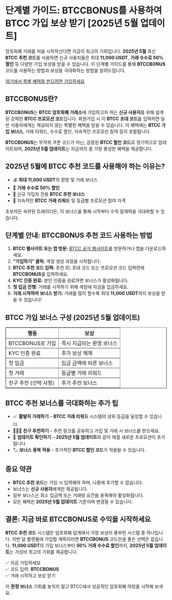 <h1>단계별 가이드: BTCCBONUS를 사용하여 BTCC 가입 보상 받기 [2025년 5월 업데이트]</h1>

<p>암호화폐 거래를 처음 시작하신다면 지금이 최고의 기회입니다. <strong>2025년 5월</strong> 최신 <strong>BTCC 추천 코드</strong>를 사용하면 신규 사용자들은 최대 <strong>11,000 USDT</strong>, <strong>거래 수수료 50% 할인</strong> 등 다양한 가입 보상을 받을 수 있습니다. 이 단계별 가이드를 통해 <strong>BTCCBONUS</strong> 코드를 사용하는 방법과 보상을 극대화하는 방법을 알려드립니다.</p>
<p><a href="https://partner.btcc.com/us/c/BTCCBONUS/9303" target="_blank">여기에서 특별 혜택을 받으려면 가입하세요</a></p>

<img src="https://images.mirror-media.xyz/publication-images/lTZP4g7e308jxEXVbcZAg.png?height=960&amp;width=1920" decoding="async" data-nimg="fill" class="css-xah9so" style="position: absolute; inset: 0px; box-sizing: border-box; padding: 0px; border: none; margin: auto; display: block; width: 0px; height: 0px; min-width: 100%; max-width: 100%; min-height: 100%; max-height: 100%;">
<h2>BTCCBONUS란?</h2>
<p><strong>BTCCBONUS</strong>는 <strong>BTCC 암호화폐 거래소</strong>에 가입하고자 하는 <strong>신규 사용자</strong>를 위해 설계된 강력한 <strong>BTCC 프로모션 코드</strong>입니다. 회원가입 시 이 <strong>BTCC 초대 코드</strong>를 입력하면 일반 사용자에게는 제공되지 않는 특별한 혜택을 받을 수 있습니다. 이 혜택에는 <strong>BTCC 가입 보너스</strong>, 거래 리워드, 수수료 할인, 지속적인 프로모션 참여 등이 포함됩니다.</p>
<p><strong>BTCCBONUS</strong>는 무작위 쿠폰 코드가 아닌, 검증된 <strong>BTCC 할인 코드</strong>로 정기적으로 업데이트되며, <strong>2025년 5월 업데이트</strong>는 지금까지 중 가장 풍성한 혜택을 제공합니다.</p>

<h2>2025년 5월에 BTCC 추천 코드를 사용해야 하는 이유는?</h2>
<ul>
  <li>💰 <strong>최대 11,000 USDT</strong>의 환영 및 거래 보너스</li>
  <li>🧾 <strong>거래 수수료 50% 할인</strong></li>
  <li>🎁 신규 가입자 전용 <strong>BTCC 추천 보너스</strong></li>
  <li>🔁 지속적인 <strong>BTCC 거래 리워드</strong> 및 등급별 프로모션 참여 자격</li>
</ul>
<p>초보자든 숙련된 트레이더든, 이 보너스를 통해 시작부터 수익 잠재력을 극대화할 수 있습니다.</p>

<h2>단계별 안내: BTCCBONUS 추천 코드 사용하는 방법</h2>
<ol>
  <li><strong>BTCC 웹사이트 또는 앱 방문:</strong> <a href="https://www.btcc.com" target="_blank" rel="noopener noreferrer">BTCC 공식 웹사이트</a>를 방문하거나 앱을 다운로드하세요.</li>
  <li><strong>“가입하기” 클릭:</strong> 계정 생성 과정을 시작합니다.</li>
  <li><strong>BTCC 추천 코드 입력:</strong> 추천 ID, 초대 코드 또는 프로모션 코드 입력란에 <strong>BTCCBONUS</strong>를 입력하세요.</li>
  <li><strong>KYC 인증 완료:</strong> 본인 인증을 완료하면 보너스가 활성화됩니다.</li>
  <li><strong>첫 입금 진행:</strong> 거래를 시작하기 위해 계정에 자금을 입금하세요.</li>
  <li><strong>거래 시작하여 보너스 받기:</strong> 거래를 많이 할수록 최대 <strong>11,000 USDT</strong>까지 보상을 받을 수 있습니다!</li>
</ol>

<h2>BTCC 가입 보너스 구성 (2025년 5월 업데이트)</h2>
<table border="1" cellpadding="8" cellspacing="0">
  <thead>
    <tr>
      <th>행동</th>
      <th>보상</th>
    </tr>
  </thead>
  <tbody>
    <tr>
      <td>BTCCBONUS로 가입</td>
      <td>즉시 지급되는 환영 보너스</td>
    </tr>
    <tr>
      <td>KYC 인증 완료</td>
      <td>추가 보상 해제</td>
    </tr>
    <tr>
      <td>첫 입금</td>
      <td>입금 금액에 따른 보너스</td>
    </tr>
    <tr>
      <td>첫 거래</td>
      <td>등급별 거래 리워드</td>
    </tr>
    <tr>
      <td>친구 추천 (선택 사항)</td>
      <td>추가 추천 보너스</td>
    </tr>
  </tbody>
</table>

<h2>BTCC 추천 보너스를 극대화하는 추가 팁</h2>
<ul>
  <li>📈 <strong>활발히 거래하기</strong> – <strong>BTCC 거래 리워드</strong> 시스템의 상위 등급을 달성할 수 있습니다.</li>
  <li>🧑‍🤝‍🧑 <strong>친구 추천하기</strong> – 추천 링크를 공유하고 가입 및 거래 시 보너스를 받으세요.</li>
  <li>📅 <strong>업데이트 확인하기</strong> – <strong>2025년 5월 업데이트</strong>와 같이 매월 새로운 프로모션이 추가됩니다.</li>
  <li>🏷 <strong>보너스 중복 적용</strong> – 추가적인 <strong>BTCC 할인 코드</strong>가 적용될 수 있습니다.</li>
</ul>

<h2>중요 약관</h2>
<ul>
  <li><strong>BTCC 추천 코드</strong>는 가입 시 입력해야 하며, 나중에 추가할 수 없습니다.</li>
  <li>보너스는 <strong>신규 사용자</strong>에게만 제공됩니다.</li>
  <li>일부 보너스는 최소 입금액 또는 거래량 요건을 충족해야 활성화됩니다.</li>
  <li>모든 혜택은 <strong>2025년 5월 업데이트</strong> 기준이며 변경될 수 있습니다.</li>
</ul>

<h2>결론: 지금 바로 BTCCBONUS로 수익을 시작하세요</h2>
<p><strong>BTCC 추천 코드</strong> 시스템은 암호화폐 업계에서 가장 보상이 풍부한 시스템 중 하나입니다. 이번 달 플랫폼에 가입할 계획이라면 <strong>BTCCBONUS</strong> 코드만큼 좋은 선택은 없습니다. <strong>11,000 USDT</strong>의 가입 보너스부터 <strong>50% 거래 수수료 할인</strong>까지, <strong>2025년 5월 업데이트</strong>는 가성비 최고의 기회를 제공합니다.</p>

<p>✅ 지금 가입하세요<br>
✅ 코드 입력: <strong>BTCCBONUS</strong><br>
✅ 거래 시작하고 보상 받기</p>

<p>이 <strong>한정 보너스</strong> 기회를 놓치지 말고 BTCC에서 성공적인 암호화폐 여정을 시작해 보세요.</p>
